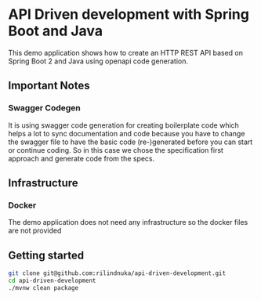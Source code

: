 # API Driven development with Spring Boot and Java

This demo application shows how to create an HTTP REST API based on Spring Boot 2 and Java using openapi code generation.

## Important Notes

### Swagger Codegen

It is using swagger code generation for creating boilerplate code which helps a lot to sync documentation and code
because you have to change the swagger file to have the basic code (re-)generated before you can start or continue
coding. So in this case we chose the specification first approach and generate code from the specs.


## Infrastructure

### Docker

The demo application does not need any infrastructure so the docker files are not provided


## Getting started

```bash
git clone git@github.com:rilindnuka/api-driven-development.git
cd api-driven-development
./mvnw clean package
```
